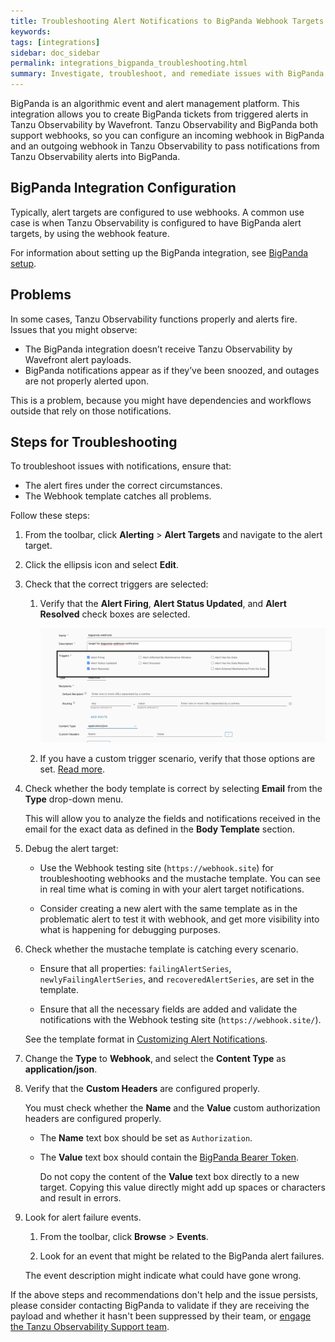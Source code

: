 ```yaml
---
title: Troubleshooting Alert Notifications to BigPanda Webhook Targets
keywords:
tags: [integrations]
sidebar: doc_sidebar
permalink: integrations_bigpanda_troubleshooting.html
summary: Investigate, troubleshoot, and remediate issues with BigPanda Webhook targets.
---
```


BigPanda is an algorithmic event and alert management platform. This integration allows you to create BigPanda tickets from triggered alerts in Tanzu Observability by Wavefront. Tanzu Observability and BigPanda both support webhooks, so you can configure an incoming webhook in BigPanda and an outgoing webhook in Tanzu Observability to pass notifications from Tanzu Observability alerts into BigPanda. 

## BigPanda Integration Configuration 

Typically, alert targets are configured to use webhooks. A common use case is when Tanzu Observability is configured to have BigPanda alert targets, by using the webhook feature.

For information about setting up the BigPanda integration, see [BigPanda setup](https://docs.wavefront.com/bigpanda.html).

## Problems

In some cases, Tanzu Observability functions properly and alerts fire. Issues that you might observe:

* The BigPanda integration doesn’t receive Tanzu Observability by Wavefront alert payloads.
* BigPanda notifications appear as if they’ve been snoozed, and outages are not properly alerted upon.
	
This is a problem, because you might have dependencies and workflows outside that rely on those  notifications.


## Steps for Troubleshooting

To troubleshoot issues with notifications, ensure that: 

* The alert fires under the correct circumstances.
* The Webhook template catches all problems. 

Follow these steps:

1. From the toolbar, click **Alerting** > **Alert Targets** and navigate to the alert target.
2. Click the ellipsis icon and select **Edit**.
3. Check that the correct triggers are selected: 
   
   1. Verify that the **Alert Firing**, **Alert Status Updated**, and **Alert Resolved** check boxes are selected.

      ![A screenshot of an alert target with the Alert Firing, Alert Status Updated, and Alert Resolved options selected as Triggers](images/troubleshoot-bigpanda-alerts.png)
   
    2. If you have a custom trigger scenario, verify that those options are set. [Read more](webhooks_alert_notification.html#create-a-custom-alert-target).

4. Check whether the body template is correct by selecting **Email** from the **Type** drop-down menu.
   
   This will allow you to analyze the fields and notifications received in the email for the exact data as defined in the **Body Template** section.

5. Debug the alert target:

   * Use the Webhook testing site (`https://webhook.site`) for troubleshooting webhooks and the mustache template. You can see in real time what is coming in with your alert target notifications.

   * Consider creating a new alert with the same template as in the problematic alert to test it with webhook, and get more visibility into what is happening for debugging purposes. 
   
6. Check whether the mustache template is catching every scenario. 

    * Ensure that all properties: `failingAlertSeries`, `newlyFailingAlertSeries`, and `recoveredAlertSeries`, are set in the template.

    * Ensure that all the necessary fields are added and validate the notifications with the Webhook testing site (`https://webhook.site/`). 

    See the template format in [Customizing Alert Notifications](alert_target_customizing.html).
    

7. Change the **Type** to **Webhook**, and select the **Content Type** as **application/json**.

8. Verify that the **Custom Headers** are configured properly. 

	 You must check whether the **Name** and the **Value** custom authorization headers are configured properly. 
	 
	 * The **Name** text box should be set as `Authorization`.
	 * The **Value** text box should contain the [BigPanda Bearer Token](bigpanda.html#step-1-create-a-bigpanda-appkey-and-bearer-token).

	    Do not copy the content of the **Value** text box directly to a new target. Copying this value directly might add up spaces or characters and result in errors.
  
9. Look for alert failure events.
   
   1. From the toolbar, click **Browse** > **Events**. 

   2. Look for an event that might be related to the BigPanda alert failures. 

    The event description might indicate what could have gone wrong. 
   

If the above steps and recommendations don't help and the issue persists, please consider contacting BigPanda to validate if they are receiving the payload and whether it hasn't been suppressed by their team, or [engage the Tanzu Observability Support team](https://docs.wavefront.com/wavefront_support_feedback.html).
